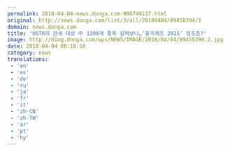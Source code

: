 ```yaml
---
permalink: 2018-04-04-news.donga.com-980749137.html
original: http://news.donga.com/list/3/all/20180404/89450394/1
domain: news.donga.com
title: 'USTR의 관세 대상 中 1300개 품목 살펴보니…‘중국제조 2025’ 정조준?'
image: http://dimg.donga.com/wps/NEWS/IMAGE/2018/04/04/89450390.2.jpg
date: 2018-04-04 00:18:10
category: news
translations: 
 - 'en'
 - 'es'
 - 'de'
 - 'ru'
 - 'ja'
 - 'fr'
 - 'it'
 - 'zh-CN'
 - 'zh-TW'
 - 'ar'
 - 'pt'
 - 'hy'
---
```


